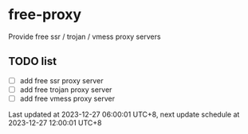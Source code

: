 
# free-proxy
Provide free ssr / trojan / vmess proxy servers


## TODO list
- [ ] add free ssr proxy server
- [ ] add free trojan proxy server
- [ ] add free vmess proxy server

Last updated at 2023-12-27 06:00:01 UTC+8, next update schedule at 2023-12-27 12:00:01 UTC+8

